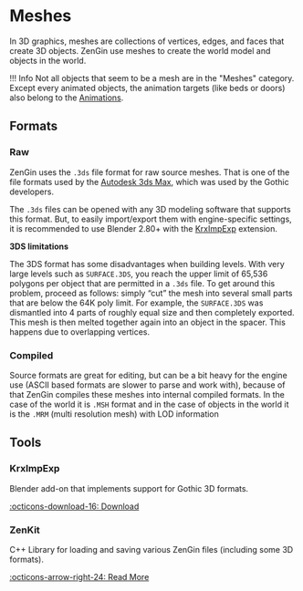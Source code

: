 # Meshes

In 3D graphics, meshes are collections of vertices, edges, and faces that create 3D objects. ZenGin use meshes to create the world model and objects in the world.

!!! Info
    Not all objects that seem to be a mesh are in the "Meshes" category. Except every animated objects, the animation targets (like beds or doors) also belong to the [Animations](../anims/index.md).

## Formats

### Raw

ZenGin uses the `.3ds` file format for raw source meshes. That is one of the file formats used by the [Autodesk 3ds Max](https://en.wikipedia.org/wiki/Autodesk_3ds_Max), which was used by the Gothic developers.

The `.3ds` files can be opened with any 3D modeling software that supports this format. But, to easily import/export them with engine-specific settings, it is recommended to use Blender 2.80+ with the [KrxImpExp](#krximpexp) extension.

**3DS limitations**

The 3DS format has some disadvantages when building levels. With very large levels such as `SURFACE.3DS`, you reach the upper limit of 65,536 polygons per object that are permitted in a `.3ds` file. To get around this problem, proceed as follows: simply “cut” the mesh into several small parts that are below the 64K poly limit. For example, the `SURFACE.3DS` was dismantled into 4 parts of roughly equal size and then completely exported. This mesh is then melted together again into an object in the spacer. This happens due to overlapping vertices.

### Compiled

Source formats are great for editing, but can be a bit heavy for the engine use (ASCII based formats are slower to parse and work with), because of that ZenGin compiles these meshes into internal compiled formats. In the case of the world it is `.MSH` format and in the case of objects in the world it is the `.MRM` (multi resolution mesh) with LOD information

## Tools

### KrxImpExp
Blender add-on that implements support for Gothic 3D formats.

[:octicons-download-16: Download](https://gitlab.com/Patrix9999/krximpexp)

### ZenKit
C++ Library for loading and saving various ZenGin files (including some 3D formats).

[:octicons-arrow-right-24: Read More](../tools/libraries/zenkit.md)

